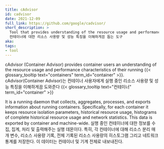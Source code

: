```yaml
---
title: cAdvisor
id: cadvisor
date: 2021-12-09
full_link: https://github.com/google/cadvisor/
short_description: >
  Tool that provides understanding of the resource usage and performance characteristics for containers
  컨테이너에 대한 리소스 사용량 및 성능 특징을 이해하게끔 돕는 도구
aka:
tags:
- tool
---
```

cAdvisor (Container Advisor) provides container users an understanding of the resource usage and performance characteristics of their running {{< glossary_tooltip text="containers" term_id="container" >}}.
cAdvisor(Container Advisor)는 컨테이너 사용자에게 실행 중인 리소스 사용량 및 성능 특징을 이해하게끔 도와준다 {{< glossary_tooltip text="컨테이너" term_id="container" >}}

<!--more-->

It is a running daemon that collects, aggregates, processes, and exports information about running containers. Specifically, for each container it keeps resource isolation parameters, historical resource usage, histograms of complete historical resource usage and network statistics. This data is exported by container and machine-wide.
실행 중인 컨테이너에 대한 정보를 수집, 집계, 처리 및 출력해주는 실행 데몬이다. 특히, 각 컨테이너에 대해 리소스 분리 매개 변수, 리소스 사용량 기록, 전체 기록된 리소스 사용량의 히스토그램 그리고 네트워크 통계를 저장한다. 이 데이터는 컨테이너 및 기계 전체로 내보내진다.
